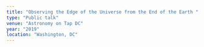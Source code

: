```yaml
---
title: "Observing the Edge of the Universe from the End of the Earth "
type: "Public talk"
venue: "Astronomy on Tap DC"
year: "2019"
location: "Washington, DC"
---
```

